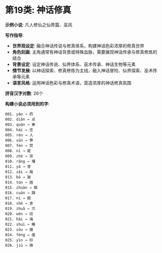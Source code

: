 # 第19类: 神话修真

**示例小说**: 凡人修仙之仙界篇、巫风

**写作指导**:
- **世界观设定**: 融合神话传说与修真体系，构建神话色彩浓厚的修真世界
- **角色刻画**: 主角通常有神话背景或特殊血脉，需要展现神话传承与修真修炼的结合
- **背景设定**: 设定神话传说、仙界体系、巫术传承、神话生物等元素
- **情节发展**: 以神话探索、修真修炼为主线，融入神话冒险、仙界探索、巫术传承等元素
- **语言风格**: 运用神话色彩与修真术语，营造浓厚的神话修真氛围

**拼音汉字对数**: 26个

**构建小说必须用到的字**:
```
001. yào → 药
002. diǎn → 点
003. quán → 拳
004. hái → 还
005. rén → 人
006. sǔn → 笋
007. fén → 焚
008. nī → 妮
009. zhè → 浙
010. rǎng → 壤
011. yá → 芽
012. zāi → 哉
013. bō → 玻
014. tún → 囤
015. zhuàn → 撰
016. cuān → 蹿
017. nì → 腻
018. shě → 舍
019. zhuǎ → 爪
020. wén → 纹
021. hǎi → 海
022. shuì → 睡
023. sōu → 搜
024. féng → 逢
025. yìn → 印
026. jiū → 揪
```
